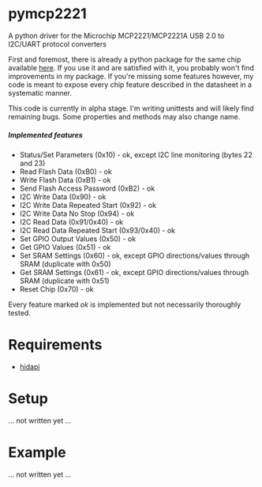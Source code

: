 # pymcp2221
A python driver for the Microchip MCP2221/MCP2221A USB 2.0 to I2C/UART protocol converters

First and foremost, there is already a python package for the same chip available [here](https://github.com/nonNoise/PyMCP2221A). If you use it and are satisfied with it, you probably won't find improvements in my package. If you're missing some features however, my code is meant to expose every chip feature described in the datasheet in a systematic manner.

This code is currently in alpha stage. I'm writing unittests and will likely find remaining bugs. Some properties and methods may also change name.

##### Implemented features
- Status/Set Parameters (0x10) - ok, except I2C line monitoring (bytes 22 and 23)
- Read Flash Data (0xB0) - ok
- Write Flash Data (0xB1) - ok
- Send Flash Access Password (0xB2) - ok
- I2C Write Data (0x90) - ok
- I2C Write Data Repeated Start (0x92) - ok
- I2C Write Data No Stop (0x94) - ok
- I2C Read Data (0x91/0x40) - ok
- I2C Read Data Repeated Start (0x93/0x40) - ok
- Set GPIO Output Values (0x50) - ok
- Get GPIO Values (0x51) - ok
- Set SRAM Settings (0x60) - ok, except GPIO directions/values through SRAM (duplicate with 0x50)
- Get SRAM Settings (0x61) - ok, except GPIO directions/values through SRAM (duplicate with 0x51)
- Reset Chip (0x70) - ok

Every feature marked *ok* is implemented but not necessarily thoroughly tested.

# Requirements
- [hidapi](https://pypi.org/project/hidapi)

# Setup
... not written yet ...

# Example
... not written yet ...
